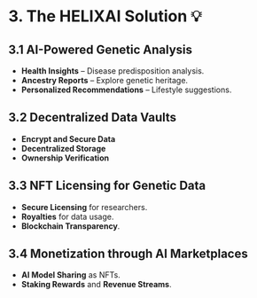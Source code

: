 # 3. The HELIXAI Solution 💡

## 3.1 AI-Powered Genetic Analysis  
- **Health Insights** – Disease predisposition analysis.  
- **Ancestry Reports** – Explore genetic heritage.  
- **Personalized Recommendations** – Lifestyle suggestions.

## 3.2 Decentralized Data Vaults  
- **Encrypt and Secure Data**  
- **Decentralized Storage**  
- **Ownership Verification**

## 3.3 NFT Licensing for Genetic Data  
- **Secure Licensing** for researchers.  
- **Royalties** for data usage.  
- **Blockchain Transparency**.

## 3.4 Monetization through AI Marketplaces  
- **AI Model Sharing** as NFTs.  
- **Staking Rewards** and **Revenue Streams**.

